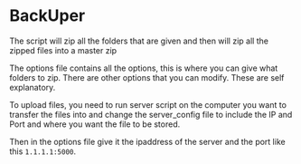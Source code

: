 # BackUper
The script will zip all the folders that are given and then will zip all the zipped files into a master zip

The options file contains all the options, this is where you can give what folders to zip. There are other options that you can modify. These are self explanatory.

To upload files, you need to run server script on the computer you want to transfer the files into and change the server_config file to include the IP and Port and where you want the file to be stored.

Then in the options file give it the ipaddress of the server and the port like this `1.1.1.1:5000`.
